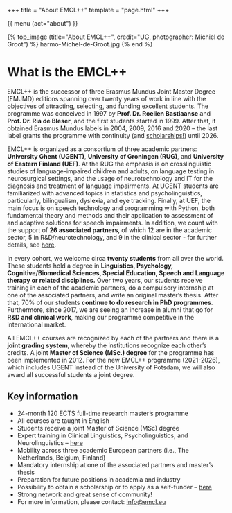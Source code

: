 +++
title = "About EMCL++"
template = "page.html"
+++

{{ menu (act="about") }} 


{% top_image (title="About EMCL++", credit="UG, photographer: Michiel de Groot") %}
	harmo-Michel-de-Groot.jpg
{% end %}

<div class="container">
    <!-- Example row of columns --> 

# What is the EMCL++

EMCL++ is the successor of three Erasmus Mundus Joint Master Degree (EMJMD) editions spanning over twenty years of work in line with the objectives of attracting, selecting, and funding excellent students. The programme was conceived in 1997 by **Prof. Dr. Roelien Bastiaanse** and **Prof. Dr. Ria de Bleser**, and the first students started in 1999. After that, it obtained Erasmus Mundus labels in 2004, 2009, 2016 and 2020 – the last label grants the programme with continuity (and [scholarships!](/admission)) until 2026.

EMCL++ is organized as a consortium of three academic partners: **University Ghent (UGENT)**, **University of Groningen (RUG)**, and **University of Eastern Finland (UEF)**. At the RUG the emphasis is on crosslinguistic studies of language-impaired children and adults, on language testing in neurosurgical settings, and the usage of neurotechnology and IT for the diagnosis and treatment of language impairments. At UGENT students are familiarized with advanced topics in statistics and psycholinguistics, particularly, bilingualism, dyslexia, and eye tracking. Finally, at UEF, the main focus is on speech technology and programming with Python, both fundamental theory and methods and their application to assessment of and adaptive solutions for speech impairments. In addition, we count with the support of **26 associated partners**, of which 12 are in the academic sector, 5 in R&D/neurotechnology, and 9 in the clinical sector - for further details, see [here](/partners).

In every cohort, we welcome circa **twenty students** from all over the world. These students hold a degree in **Linguistics, Psychology, Cognitive/Biomedical Sciences, Special Education, Speech and Language therapy or related disciplines.** Over two years, our students receive training in each of the academic partners, do a compulsory internship at one of the associated partners, and write an original master’s thesis. After that, 70% of our students **continue to do research in PhD programmes**. Furthermore, since 2017, we are seeing an increase in alumni that go for **R&D and clinical work**, making our programme competitive in the international market.

All EMCL++ courses are recognized by each of the partners and there is a **joint grading system**, whereby the institutions recognize each other’s credits. A joint **Master of Science (MSc.) degree** for the programme has been implemented in 2012. For the new EMCL++ programme (2021-2026), which includes UGENT instead of the University of Potsdam, we will also award all successful students a joint degree. 


## Key information
- 24-month 120 ECTS full-time research master’s programme
- All courses are taught in English
- Students receive a joint Master of Science (MSc) degree
- Expert training in Clinical Linguistics, Psycholinguistics, and Neurolinguistics – [here](/students)
- Mobility across three academic European partners (i.e., The Netherlands, Belgium, Finland)
- Mandatory internship at one of the associated partners and master’s thesis 
- Preparation for future positions in academia and industry
- Possibility to obtain a scholarship or to apply as a self-funder – [here](/admission) 
- Strong network and great sense of community!
- For more information, please contact: info@emcl.eu


</div>
